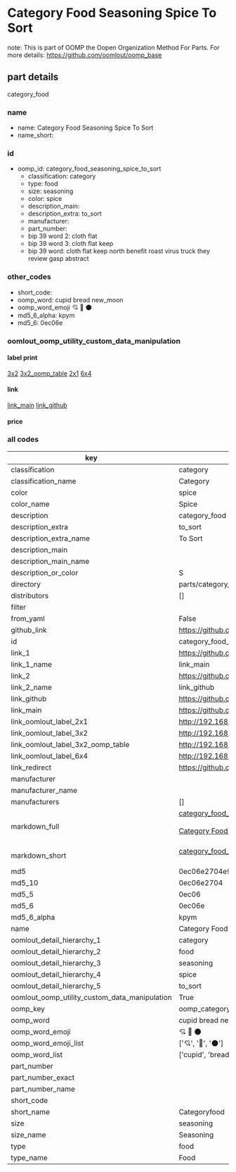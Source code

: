 # Category Food Seasoning Spice To Sort  

note: This is part of OOMP the Oopen Organization Method For Parts. For more details: https://github.com/oomlout/oomp_base

##  part details
  



category_food



### name
* name: Category Food Seasoning Spice To Sort
* name_short: 
### id
* oomp_id: category_food_seasoning_spice_to_sort
  * classification: category
  * type: food
  * size: seasoning
  * color: spice
  * description_main: 
  * description_extra: to_sort
  * manufacturer: 
  * part_number: 
  * bip 39 word 2: cloth flat
  * bip 39 word 3: cloth flat keep
  * bip 39 word: cloth flat keep north benefit roast virus truck they review gasp abstract

### other_codes
* short_code: 
* oomp_word: cupid bread new_moon
* oomp_word_emoji :cupid: :bread: :new_moon:
* md5_6_alpha: kpym
* md5_6: 0ec06e






### oomlout_oomp_utility_custom_data_manipulation
#### label print
[3x2](http://192.168.1.245:1112/?label=oomp%20kpym)
[3x2_oomp_table](http://192.168.1.108:1112/?label=oomp%20kpym)
[2x1](http://192.168.1.242:1112/?label=oomp%20kpym)
[6x4](http://192.168.1.55:1112/?label=oomp%20kpym)    

#### link

[link_main](https://github.com/oomlout/oomlout_oomp_version_1_messy/tree/main/parts/category_food_seasoning_spice_to_sort) [link_github](https://github.com/oomlout/oomlout_oomp_version_1_messy/tree/main/parts/category_food_seasoning_spice_to_sort)                             

#### price







### all codes 
| key | value |  
| --- | --- |  
| classification | category |  
| classification_name | Category |  
| color | spice |  
| color_name | Spice |  
| description | category_food |  
| description_extra | to_sort |  
| description_extra_name | To Sort |  
| description_main |  |  
| description_main_name |  |  
| description_or_color | S  |  
| directory | parts/category_food_seasoning_spice_to_sort |  
| distributors | [] |  
| filter |  |  
| from_yaml | False |  
| github_link | https://github.com/oomlout/oomlout_oomp_part_src/tree/main/parts/category_food_seasoning_spice_to_sort |  
| id | category_food_seasoning_spice_to_sort |  
| link_1 | https://github.com/oomlout/oomlout_oomp_version_1_messy/tree/main/parts/category_food_seasoning_spice_to_sort |  
| link_1_name | link_main |  
| link_2 | https://github.com/oomlout/oomlout_oomp_version_1_messy/tree/main/parts/category_food_seasoning_spice_to_sort |  
| link_2_name | link_github |  
| link_github | https://github.com/oomlout/oomlout_oomp_version_1_messy/tree/main/parts/category_food_seasoning_spice_to_sort |  
| link_main | https://github.com/oomlout/oomlout_oomp_version_1_messy/tree/main/parts/category_food_seasoning_spice_to_sort |  
| link_oomlout_label_2x1 | http://192.168.1.242:1112/?label=oomp%20kpym |  
| link_oomlout_label_3x2 | http://192.168.1.245:1112/?label=oomp%20kpym |  
| link_oomlout_label_3x2_oomp_table | http://192.168.1.108:1112/?label=oomp%20kpym |  
| link_oomlout_label_6x4 | http://192.168.1.55:1112/?label=oomp%20kpym |  
| link_redirect | https://github.com/oomlout/oomlout_oomp_version_1_messy/tree/main/parts/category_food_seasoning_spice_to_sort |  
| manufacturer |  |  
| manufacturer_name |  |  
| manufacturers | [] |  
| markdown_full | [category_food_seasoning_spice_to_sort](none)<br>[](none)<br>[Category Food Seasoning Spice To Sort](none)<br><br> |  
| markdown_short | [category_food_seasoning_spice_to_sort](none)<br><br> |  
| md5 | 0ec06e2704e93e92ec0a9964f396215e |  
| md5_10 | 0ec06e2704 |  
| md5_5 | 0ec06 |  
| md5_6 | 0ec06e |  
| md5_6_alpha | kpym |  
| name | Category Food Seasoning Spice To Sort |  
| oomlout_detail_hierarchy_1 | category |  
| oomlout_detail_hierarchy_2 | food |  
| oomlout_detail_hierarchy_3 | seasoning |  
| oomlout_detail_hierarchy_4 | spice |  
| oomlout_detail_hierarchy_5 | to_sort |  
| oomlout_oomp_utility_custom_data_manipulation | True |  
| oomp_key | oomp_category_food_seasoning_spice_to_sort |  
| oomp_word | cupid bread new_moon |  
| oomp_word_emoji | :cupid: :bread: :new_moon: |  
| oomp_word_emoji_list | [':cupid:', ':bread:', ':new_moon:'] |  
| oomp_word_list | ['cupid', 'bread', 'new_moon'] |  
| part_number |  |  
| part_number_exact |  |  
| part_number_name |  |  
| short_code |  |  
| short_name | Categoryfood |  
| size | seasoning |  
| size_name | Seasoning |  
| type | food |  
| type_name | Food |  
